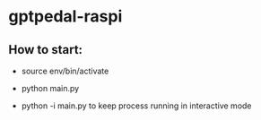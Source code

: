 # gptpedal-raspi

## How to start:

- source env/bin/activate
- python main.py

- python -i main.py to keep process running in interactive mode

